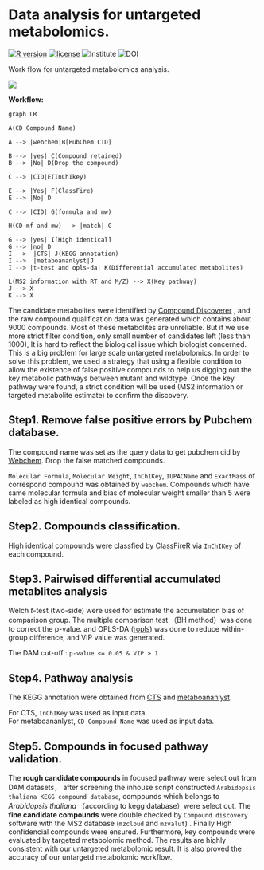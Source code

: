 # Data analysis for untargeted metabolomics.
  

[![R version](https://img.shields.io/badge/R-v4.1.1-salmon)](https://www.r-project.org)
[![license](https://img.shields.io/badge/license-MIT-green)](https://opensource.org/licenses/MIT)
![Institute](https://img.shields.io/badge/HENU-ZhangLab-blue)
![DOI](https://img.shields.io/badge/DOI-Submit-blue)
  

Work flow for untargeted metabolomics analysis.

![](https://shawnmagic-1257599720.cos.ap-chengdu.myqcloud.com/20220110111024.png)

**Workflow:** 

```mermaid
graph LR

A(CD Compound Name)

A --> |webchem|B[PubChem CID]

B --> |yes| C(Compound retained)
B --> |No| D(Drop the compound)

C --> |CID|E(InChIkey)

E --> |Yes| F(ClassFire)
E --> |No| D

C --> |CID| G(formula and mw)

H(CD mf and mw) --> |match| G

G --> |yes| I[High identical]
G --> |no| D
I -->  |CTS| J(KEGG annotation)
I -->  |metaboananlyst|J
I --> |t-test and opls-da| K(Differential accumulated metabolites)

L(MS2 information with RT and M/Z) --> X(Key pathway)
J --> X
K --> X

```


The candidate metabolites were identified by [Compound Discoverer](https://www.thermofisher.cn/cn/zh/home/industrial/mass-spectrometry/liquid-chromatography-mass-spectrometry-lc-ms/lc-ms-software/multi-omics-data-analysis/compound-discoverer-software.html) , and the raw compound qualification data was generated which contains about 9000 compounds. Most of these metabolites are unreliable. But if we use more strict filter condition, only small number of candidates left (less than 1000), It is hard to reflect the biological issue which biologist concerned. This is a big problem for large scale untargeted metabolomics.
In order to solve this problem, we used a strategy that using a flexible condition to allow the existence of false positive compounds to help us digging out the key metabolic pathways between mutant and wildtype. Once the key pathway were found, a strict condition will be used (MS2 information or targeted metabolite estimate) to confirm the discovery.  



## Step1. Remove false positive errors by Pubchem database.  

The compound name was set as the query data to get pubchem cid by [Webchem](https://github.com/ropensci/webchem). Drop the false matched compounds.  

`Molecular Formula`,	`Molecular Weight`,	`InChIKey`,	`IUPACName` and	`ExactMass` of correspond compound was obtained by `webchem`. Compounds which have same molecular formula and bias of molecular weight smaller than 5 were labeled as high identical compounds.  


## Step2. Compounds classification.  

High identical compounds were classfied by [ClassFireR](https://github.com/aberHRML/classyfireR) via `InChIKey` of each compound.  

## Step3. Pairwised differential accumulated metablites analysis

Welch *t*-test (two-side) were used for estimate the accumulation bias of comparison group. The multiple comparison test （BH method）was done to correct the p-value. and OPLS-DA ([ropls](https://github.com/SamGG/ropls)) was done to reduce within-group difference, and VIP value was generated.

The DAM cut-off : `p-value <= 0.05 & VIP > 1`

## Step4. Pathway analysis

The KEGG annotation were obtained from [CTS](http://cts.fiehnlab.ucdavis.edu/batch) and [metaboananlyst](https://dev.metaboanalyst.ca/MetaboAnalyst/upload/PathUploadView.xhtml).  

For CTS, `InChIKey` was used as input data.  
For metaboananlyst, `CD Compound Name` was used as input data.

## Step5. Compounds in focused pathway validation.

The **rough candidate compounds** in focused pathway were select out from DAM datasets， after screening the inhouse script constructed `Arabidopsis thaliana KEGG compound database`, compounds which belongs to *Arabidopsis thaliana* （according to kegg database）were select out. The **fine candidate compounds** were double checked by `Compound discovery` software with the MS2 database (`mzcloud` and `mzvalut`) . Finally High confidencial compounds were ensured. Furthermore, key compounds were evaluated by targeted metabolomic method. The results are highly consistent with our untargeted metabolomic result. It is also proved the accuracy of our untargetd metabolomic workflow.



